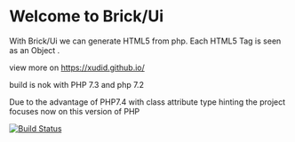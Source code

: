 # Welcome to Brick/Ui

With Brick/Ui we can generate HTML5 from php.
Each HTML5 Tag is seen as an Object .

view more on https://xudid.github.io/

build is nok with PHP 7.3 and php 7.2

Due to the advantage of PHP7.4 with class attribute
type hinting the project focuses now on this version of PHP














[![Build Status](https://travis-ci.com/xudid/Ui.svg?branch=master)](https://travis-ci.com/xudid/Ui)
